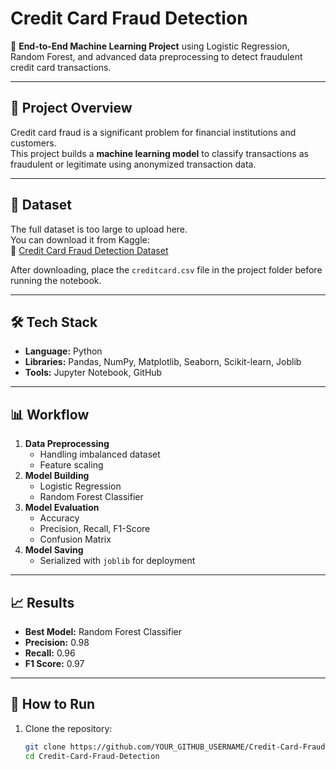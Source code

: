 # Credit Card Fraud Detection

🚀 **End-to-End Machine Learning Project** using Logistic Regression, Random Forest, and advanced data preprocessing to detect fraudulent credit card transactions.

---

## 📌 Project Overview
Credit card fraud is a significant problem for financial institutions and customers.  
This project builds a **machine learning model** to classify transactions as fraudulent or legitimate using anonymized transaction data.

---

## 📂 Dataset
The full dataset is too large to upload here.  
You can download it from Kaggle:  
🔗 [Credit Card Fraud Detection Dataset](https://www.kaggle.com/mlg-ulb/creditcardfraud)

After downloading, place the `creditcard.csv` file in the project folder before running the notebook.

---

## 🛠️ Tech Stack
- **Language:** Python
- **Libraries:** Pandas, NumPy, Matplotlib, Seaborn, Scikit-learn, Joblib
- **Tools:** Jupyter Notebook, GitHub

---

## 📊 Workflow
1. **Data Preprocessing**
   - Handling imbalanced dataset
   - Feature scaling
2. **Model Building**
   - Logistic Regression
   - Random Forest Classifier
3. **Model Evaluation**
   - Accuracy
   - Precision, Recall, F1-Score
   - Confusion Matrix
4. **Model Saving**
   - Serialized with `joblib` for deployment

---

## 📈 Results
- **Best Model:** Random Forest Classifier
- **Precision:** 0.98
- **Recall:** 0.96
- **F1 Score:** 0.97

---

## 🚀 How to Run
1. Clone the repository:
   ```bash
   git clone https://github.com/YOUR_GITHUB_USERNAME/Credit-Card-Fraud-Detection.git
   cd Credit-Card-Fraud-Detection
